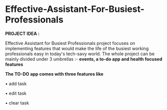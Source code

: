 # Effective-Assistant-For-Busiest-Professionals

**PROJECT IDEA :**

Effective Assistant for Busiest Professionals project focuses on implementing features that would make the life of the busiest working professionals easy in today's tech-savy world. 
The whole project can be mainly divided under 3 umbrellas :- **events, a to-do app and health focused features**

**The TO-DO app comes with three features like**

• add task

• edit task

• clear task


